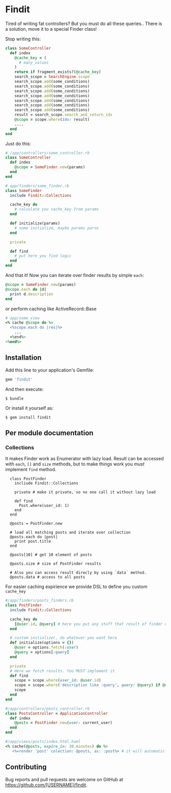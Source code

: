 # Findit

Tired of writing fat controllers? But you must do all these queries.. There is a solution, move it to a special Finder class!

Stop writing this:

```ruby
class SomeController
  def index
    @cache_key = (
      # many_values
    )
    return if fragment_exists?(@cache_key)
    search_scope = SearchEngine.scope
    search_scope.add(some_conditions)
    search_scope.add(some_conditions)
    search_scope.add(some_conditions)
    search_scope.add(some_conditions)
    search_scope.add(some_conditions)
    search_scope.add(some_conditions)
    search_scope.add(some_conditions)
    result = search_scope.search_and_return_ids
    @scope = scope.where(ids: result)
    ....
  end
end
```

Just do this:
```ruby
# /app/controllers/some_controller.rb
class SomeController
  def index
    @scope = SomeFinder.new(params)
  end
end

# app/finders/some_finder.rb
class SomeFinder
  include Findit::Collections

  cache_key do
    # calculate you cache_key from params
  end

  def initialize(params)
    # some initialize, maybe params parse
  end

  private

  def find
    # put here you find logic
  end
end
```

And that it! Now you can iterate over finder results by simple `each`:
```ruby
@scope = SomeFinder.new(params)
@scope.each do |d|
  print d.description
end
```
or perform caching like ActiveRecord::Base
```ruby
# app/some_view
<% cache @scope do %>
  <%scope.each do |res|%>
    ...
  <%end%>
<%end%>

```

## Installation

Add this line to your application's Gemfile:

```ruby
gem 'findit'
```

And then execute:

    $ bundle

Or install it yourself as:

    $ gem install findit

## Per module documentation

### Collections

It makes Finder work as Enumerator with lazy load.
Result can be accessed with `each`, `[]` and `size` methods, but to make things work you *must* implement `find` method.
```
  class PostFinder
    incliude Findit::Collections

    private # make it private, so no one call it without lazy load

    def find
      Post.where(user_id: 1)
    end
  end

  @posts = PostFinder.new

  # load all matching posts and iterate over collection
  @posts.each do |post|
    print post.title
  end

  @posts[10] # get 10 element of posts

  @posts.size # size of PostFinder results

  # Also you can access result direcly by using `data` method.
  @posts.data # access to all posts

```

For easier caching expirience we provide DSL to define you custom `cache_key`

```ruby
#/app/finders/posts_finders.rb
class PostFinder
  include Findit::Collections

  cache_key do
    [@user.id, @query] # here you put any stuff that result of finder depend on it
  end

  # custom initializer, do whatever you want here
  def initialize(options = {})
    @user = options.fetch(:user)
    @query = options[:query]
  end

  private
  # Here we fetch results. You MUST implement it
  def find
    scope = scope.where(user_id: @user.id)
    scope = scope.where('description like :query', query: @query) if @query.present?
    scope
  end
end

#/app/controllers/posts_controller.rb
class PostsController < ApplicationController
  def index
    @posts = PostFinder.new(user: current_user)
  end
end

#/app/views/posts/index.html.haml
<% cache(@posts, expire_in: 30.minutes) do %>
   <%=render 'post' colection: @posts, as: :post%> # it will automaticly iterate over finder results by each method
```

## Contributing

Bug reports and pull requests are welcome on GitHub at https://github.com/[USERNAME]/findit.
